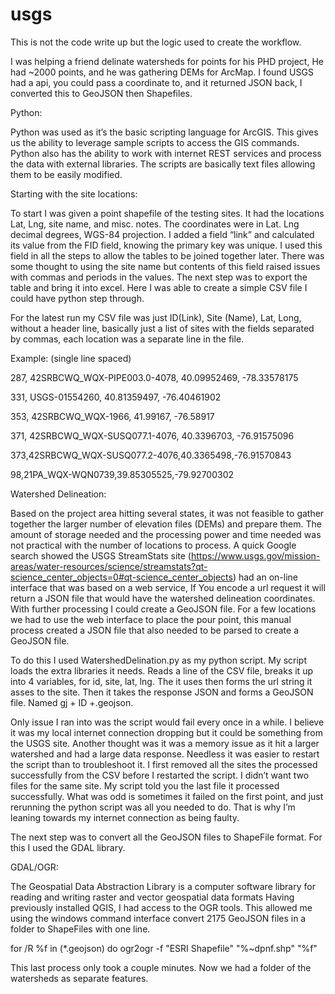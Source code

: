 # usgs
This is not the code write up but the logic used to create the workflow. 

I was helping a friend delinate watersheds for points for his PHD project, He had ~2000 points, and he was gathering DEMs for ArcMap. I found USGS had a api, you could pass a coordinate to, and it returned JSON back, I converted this to GeoJSON then Shapefiles.

Python:

Python was used as it’s the basic scripting language for ArcGIS. This gives us the ability to leverage sample scripts to access the GIS commands. Python also has the ability to work with internet REST services and process the data with external libraries. The scripts are basically text files allowing them to be easily modified. 

Starting with the site locations:

To start I was given a point shapefile of the testing sites. It had the locations Lat, Lng, site name, and misc. notes. The coordinates were in Lat. Lng decimal degrees, WGS-84 projection. I added a field “link” and calculated its value from the FID field, knowing the primary key was unique. I used this field in all the steps to allow the tables to be joined together later. There was some thought to using the site name but contents of this field raised issues with commas and periods in the values. The next step was to export the table and bring it into excel. Here I was able to create a simple CSV file I could have python step through.

For the latest run my CSV file was just ID(Link), Site (Name), Lat, Long, without a header line, basically just a list of sites with the fields separated by commas, each location was a separate line in the file. 

Example: (single line spaced)

287, 42SRBCWQ_WQX-PIPE003.0-4078, 40.09952469, -78.33578175

331, USGS-01554260, 40.81359497, -76.40461902

353, 42SRBCWQ_WQX-1966, 41.99167, -76.58917

371, 42SRBCWQ_WQX-SUSQ077.1-4076, 40.3396703, -76.91575096

373,42SRBCWQ_WQX-SUSQ077.2-4076,40.3365498,-76.91570843

98,21PA_WQX-WQN0739,39.85305525,-79.92700302



Watershed Delineation:

Based on the project area hitting several states, it was not feasible to gather together the larger number of elevation files (DEMs) and prepare them. The amount of storage needed and the processing power and time needed was not practical with the number of locations to process.  A quick Google search showed the USGS StreamStats site (https://www.usgs.gov/mission-areas/water-resources/science/streamstats?qt-science_center_objects=0#qt-science_center_objects) had an on-line interface that was based on a web service, If You encode a url request it will return a JSON file that would have the watershed delineation coordinates. With further processing I could create a GeoJSON file. For a few locations we had to use the web interface to place the pour point, this manual process created a JSON file that also needed to be parsed to create a GeoJSON file. 

To do this I used WatershedDelination.py as my python script. My script loads the extra libraries it needs. Reads a line of the CSV file, breaks it up into 4 variables, for id, site, lat, lng. The it uses then forms the url string it asses to the site. Then it takes the response JSON and forms a GeoJSON file.  Named gj + ID +.geojson. 

Only issue I ran into was the script would fail every once in a while. I believe it was my local internet connection dropping but it could be something from the USGS site. Another thought was it was a memory issue as it hit a larger watershed and had a large data response. Needless it was easier to restart the script than to troubleshoot it. I first removed all the sites the processed successfully from the CSV before I restarted the script. I didn’t want two files for the same site. My script told you the last file it processed successfully. What was odd is sometimes it failed on the first point, and just rerunning the python script was all you needed to do. That is why I’m leaning towards my internet connection as being faulty.

The next step was to convert all the GeoJSON files to ShapeFile format. For this I used the GDAL library.

GDAL/OGR:

The Geospatial Data Abstraction Library is a computer software library for reading and writing raster and vector geospatial data formats Having previously installed QGIS, I had access to the OGR tools. This allowed me using the windows command interface convert 2175 GeoJSON files in a folder to ShapeFiles with one line. 

for /R %f in (*.geojson) do ogr2ogr -f "ESRI Shapefile" "%~dpnf.shp" "%f"

This  last process only took a couple minutes. Now we had a folder of the watersheds as separate features. 

